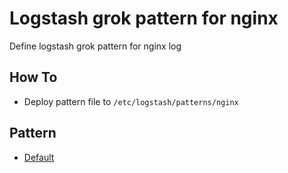 # Logstash grok pattern for nginx

Define logstash grok pattern for nginx log

## How To

- Deploy pattern file to `/etc/logstash/patterns/nginx`

## Pattern

- [Default](default-log-format-pattern.md)